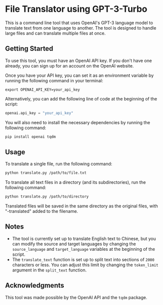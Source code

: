 # File Translator using GPT-3-Turbo

This is a command line tool that uses OpenAI's GPT-3 language model to translate text from one language to another. The tool is designed to handle large files and can translate multiple files at once.

## Getting Started

To use this tool, you must have an OpenAI API key. If you don't have one already, you can sign up for an account on the OpenAI website.

Once you have your API key, you can set it as an environment variable by running the following command in your terminal:

```arduino
export OPENAI_API_KEY=your_api_key
```

Alternatively, you can add the following line of code at the beginning of the script:

```python
openai.api_key = "your_api_key"
```

You will also need to install the necessary dependencies by running the following command:

```bash
pip install openai tqdm
```

## Usage

To translate a single file, run the following command:

```bash
python translate.py /path/to/file.txt
```

To translate all text files in a directory (and its subdirectories), run the following command:

```bash
python translate.py /path/to/directory
```

Translated files will be saved in the same directory as the original files, with "-translated" added to the filename.

## Notes

- The tool is currently set up to translate English text to Chinese, but you can modify the source and target languages by changing the `source_language` and `target_language` variables at the beginning of the script.
- The `translate_text` function is set up to split text into sections of `2000` characters or less. You can adjust this limit by changing the `token_limit` argument in the `split_text` function.

## Acknowledgments

This tool was made possible by the OpenAI API and the `tqdm` package.